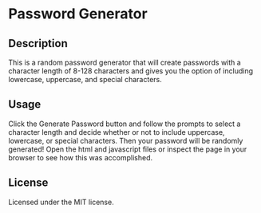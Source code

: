 # Password Generator
## Description
This is a random password generator that will create passwords with a character length of 8-128 characters and gives you the option of including lowercase, uppercase, and special characters. 
## Usage
Click the Generate Password button and follow the prompts to select a character length and decide whether or not to include uppercase, lowercase, or special characters. Then your password will be randomly generated! Open the html and javascript files or inspect the page in your browser to see how this was accomplished.
## License
Licensed under the MIT license.
